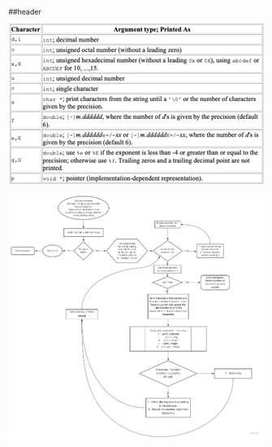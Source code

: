 
##header


![header image](https://github.com/LuisColorado-tech/printf/blob/main/test/Argumenttype.png)

![header image](https://github.com/LuisColorado-tech/printf/blob/main/test/DF.jpg) 